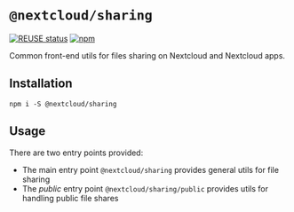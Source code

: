 <!--
  - SPDX-FileCopyrightText: 2021 Nextcloud GmbH and Nextcloud contributors
  - SPDX-License-Identifier: GPL-3.0-or-later
-->

# `@nextcloud/sharing`

[![REUSE status](https://api.reuse.software/badge/github.com/nextcloud-libraries/nextcloud-sharing)](https://api.reuse.software/info/github.com/nextcloud-libraries/nextcloud-sharing)
[![npm](https://img.shields.io/npm/v/@nextcloud/sharing.svg)](https://www.npmjs.com/package/@nextcloud/sharing)

Common front-end utils for files sharing on Nextcloud and Nextcloud apps.

## Installation

```
npm i -S @nextcloud/sharing
```

## Usage

There are two entry points provided:

- The main entry point `@nextcloud/sharing` provides general utils for file sharing
- The _public_ entry point `@nextcloud/sharing/public` provides utils for handling public file shares
